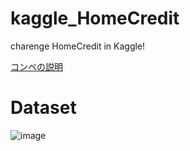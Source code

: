 # kaggle_HomeCredit
charenge HomeCredit in Kaggle!


[コンペの説明](https://github.com/atsukoY/kaggle_HomeCredit/wiki/HomeCredit%E3%81%AE%E8%AA%AC%E6%98%8E)

# Dataset 
![image](https://user-images.githubusercontent.com/42797637/55880345-75925300-5bdb-11e9-83f8-e3e390359072.png)

